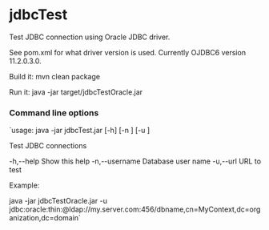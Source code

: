 # jdbcTest
Test JDBC connection using Oracle JDBC driver.

See pom.xml for what driver version is used. Currently OJDBC6 version 11.2.0.3.0.

Build it: mvn clean package

Run it: java -jar target/jdbcTestOracle.jar

### Command line options

`usage: java -jar jdbcTest.jar [-h] [-n <userName>] [-u <URL>]

Test JDBC connections

  -h,--help                  Show this help
  -n,--username <userName>   Database user name
  -u,--url <URL>             URL to test

Example:

  java -jar jdbcTestOracle.jar -u jdbc:oracle:thin:@ldap://my.server.com:456/dbname,cn=MyContext,dc=organization,dc=domain`

